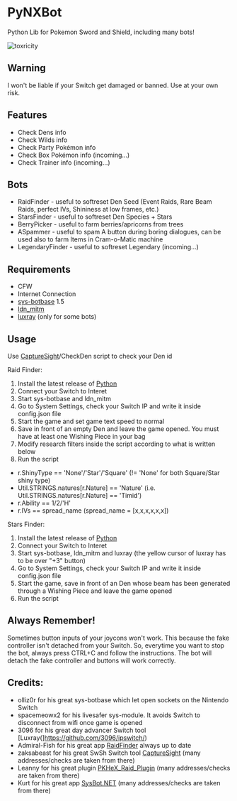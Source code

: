 # PyNXBot
 Python Lib for Pokemon Sword and Shield, including many bots!
 
 ![toxricity](https://i.imgur.com/iMho3F7.png) 
 
## Warning
 I won't be liable if your Switch get damaged or banned. Use at your own risk.
 
 ## Features
 * Check Dens info
 * Check Wilds info
 * Check Party Pokémon info
 * Check Box Pokémon info (incoming...)
 * Check Trainer info (incoming...)
 
 ## Bots
* RaidFinder - useful to softreset Den Seed (Event Raids, Rare Beam Raids, perfect IVs, Shininess at low frames, etc.)
* StarsFinder - useful to softreset Den Species + Stars
* BerryPicker - useful to farm berries/apricorns from trees
* ASpammer - useful to spam A button during boring dialogues, can be used also to farm Items in Cram-o-Matic machine
* LegendaryFinder - useful to softreset Legendary (incoming...)
 
## Requirements
* CFW
* Internet Connection
* [sys-botbase](https://github.com/olliz0r/sys-botbase) 1.5
* [ldn_mitm](https://github.com/spacemeowx2/ldn_mitm)
* [luxray](https://github.com/3096/luxray) (only for some bots)

## Usage
Use [CaptureSight](https://github.com/zaksabeast/CaptureSight/)/CheckDen script to check your Den id

Raid Finder:
1) Install the latest release of [Python](https://www.python.org/downloads/)
2) Connect your Switch to Interet
3) Start sys-botbase and ldn_mitm
4) Go to System Settings, check your Switch IP and write it inside config.json file
5) Start the game and set game text speed to normal
6) Save in front of an empty Den and leave the game opened. You must have at least one Wishing Piece in your bag
7) Modify research filters inside the script according to what is written below
8) Run the script

* r.ShinyType == 'None'/'Star'/'Square' (!= 'None' for both Square/Star shiny type)
* Util.STRINGS.natures[r.Nature] == 'Nature' (i.e. Util.STRINGS.natures[r.Nature] == 'Timid')
* r.Ability == 1/2/'H'
* r.IVs == spread_name (spread_name = [x,x,x,x,x,x])

Stars Finder:
1) Install the latest release of [Python](https://www.python.org/downloads/)
2) Connect your Switch to Interet
2) Start sys-botbase, ldn_mitm and luxray (the yellow cursor of luxray has to be over "+3" button)
3) Go to System Settings, check your Switch IP and write it inside config.json file
4) Start the game, save in front of an Den whose beam has been generated through a Wishing Piece and leave the game opened
5) Run the script

## Always Remember!
Sometimes button inputs of your joycons won't work. This because the fake controller isn't detached from your Switch. 
So, everytime you want to stop the bot, always press CTRL+C and follow the instructions. The bot will detach the fake controller and buttons will work correctly. 

## Credits:
* olliz0r for his great sys-botbase which let open sockets on the Nintendo Switch
* spacemeowx2 for his livesafer sys-module. It avoids Switch to disconnect from wifi once game is opened
* 3096 for his great day advancer Switch tool [Luxray(]https://github.com/3096/ipswitch/)
* Admiral-Fish for his great app [RaidFinder](https://github.com/Admiral-Fish/RaidFinder) always up to date
* zaksabeast for his great SwSh Switch tool [CaptureSight](https://github.com/zaksabeast/CaptureSight/) (many addresses/checks are taken from there)
* Leanny for his great plugin [PKHeX_Raid_Plugin](https://github.com/Leanny/PKHeX_Raid_Plugin/tree/master/PKHeX_Raid_Plugin) (many addresses/checks are taken from there)
* Kurt for his great app [SysBot.NET](https://github.com/kwsch/SysBot.NET) (many addresses/checks are taken from there)

